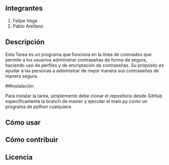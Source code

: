 ## Integrantes

1. Felipe Vega
2. Pablo Arellano


## Descripción

Esta Tarea es un programa que funciona en la línea de comnados que permite a los usuarios administrar contraseñas de forma de segura, haciendo uso de perfiles y de encriptación de contraseñas. Su propósito es ayudar a las personas a administrar de mejor manera sus contraseñas de manera segura.

##Instalación

Para instalar la tarea, simplemente debe clonar el repositorio desde GitHub especificamente la branch de master y ejecutar el main.py como un programa de python cualquiera

## Cómo usar



## Cómo contribuir



## Licencia

